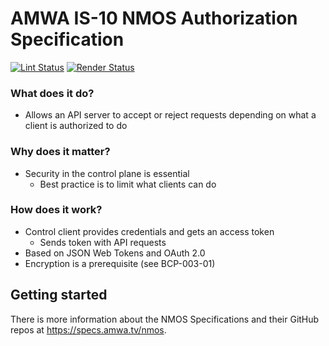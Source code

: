 # AMWA IS-10 NMOS Authorization Specification

[![Lint Status](https://github.com/AMWA-TV/is-10/workflows/Lint/badge.svg)](https://github.com/AMWA-TV/is-10/actions?query=workflow%3ALint)
[![Render Status](https://github.com/AMWA-TV/is-10/workflows/Render/badge.svg)](https://github.com/AMWA-TV/is-10/actions?query=workflow%3ARender)

<!-- INTRO-START -->

### What does it do?

- Allows an API server to accept or reject requests depending on what a client is authorized to do

### Why does it matter?

- Security in the control plane is essential
  - Best practice is to limit what clients can do

### How does it work?

- Control client provides credentials and gets an access token
  - Sends token with API requests
- Based on JSON Web Tokens and OAuth 2.0
- Encryption is a prerequisite (see BCP-003-01)

<!-- INTRO-END -->

## Getting started

There is more information about the NMOS Specifications and their GitHub repos at <https://specs.amwa.tv/nmos>.
